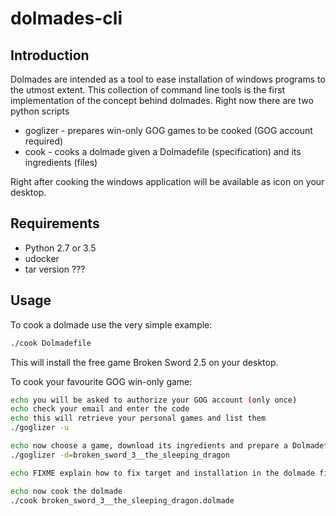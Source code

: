 # dolmades-cli

## Introduction

Dolmades are intended as a tool to ease installation of windows programs to the utmost extent.
This collection of command line tools is the first implementation of the concept behind dolmades.
Right now there are two python scripts

* goglizer - prepares win-only GOG games to be cooked (GOG account required)
* cook - cooks a dolmade given a Dolmadefile (specification) and its ingredients (files)

Right after cooking the windows application will be available as icon on your desktop.

## Requirements

* Python 2.7 or 3.5
* udocker
* tar version ???

## Usage

To cook a dolmade use the very simple example:

```bash
./cook Dolmadefile
```
This will install the free game Broken Sword 2.5 on your desktop.

To cook your favourite GOG win-only game:

```bash
echo you will be asked to authorize your GOG account (only once)
echo check your email and enter the code
echo this will retrieve your personal games and list them
./goglizer -u

echo now choose a game, download its ingredients and prepare a Dolmadefile for installation
./goglizer -d=broken_sword_3__the_sleeping_dragon

echo FIXME explain how to fix target and installation in the dolmade file...

echo now cook the dolmade
./cook broken_sword_3__the_sleeping_dragon.dolmade
```

